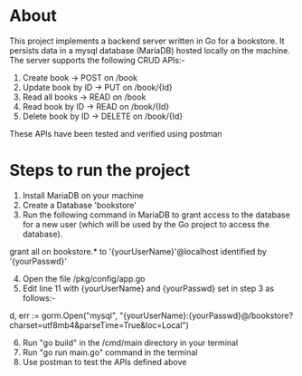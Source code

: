 # About

This project implements a backend server written in Go for a bookstore. It persists data in a mysql database (MariaDB) hosted locally on the machine. The server supports the following CRUD APIs:-
1. Create book -> POST on /book
2. Update book by ID -> PUT on /book/{Id}
3. Read all books -> READ on /book
4. Read book by ID -> READ on /book/{Id}
5. Delete book by ID -> DELETE on /book/{Id}

These APIs have been tested and verified using postman

# Steps to run the project

1. Install MariaDB on your machine
2. Create a Database 'bookstore'
3. Run the following command in MariaDB to grant access to the database for a new user (which will be used by the Go project to access the database).

grant all on bookstore.* to '{yourUserName}'@localhost identified by '{yourPasswd}'

4. Open the file /pkg/config/app.go
5. Edit line 11 with {yourUserName} and {yourPasswd} set in step 3 as follows:-

d, err := gorm.Open("mysql", "{yourUserName}:{yourPasswd}@/bookstore?charset=utf8mb4&parseTime=True&loc=Local")

6. Run "go build" in the /cmd/main directory in your terminal
7. Run "go run main.go" command in the terminal
8. Use postman to test the APIs defined above
